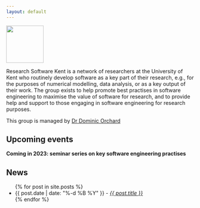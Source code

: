 ```yaml
---
layout: default
---
```


<img src="/kent-logo.jpeg" style="height:100px;float:right:" />

Research Software Kent is a network of researchers at the University of Kent who routinely develop software as a key part of their research, e.g., for the purposes of numerical modelling, data analysis, or as a key output of their work.  The group exists to help promote best practises in software engineering to maximise the value of software for research, and to provide help and support to those engaging in software engineering for research purposes.

This group is managed by [Dr Dominic Orchard](mailto:d.a.orchard@kent.ac.uk)

## Upcoming events

__Coming in 2023: seminar series on key software engineering practises__

## News

<ul>
  {% for post in site.posts %}
    <li>
	    {{ post.date | date: "%-d %B %Y" }} - <i><a href="{{ post.url }}">{{ post.title }}</a></i>
    </li>
  {% endfor %}
</ul>